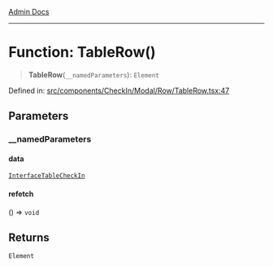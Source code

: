 [Admin Docs](/)

***

# Function: TableRow()

> **TableRow**(`__namedParameters`): `Element`

Defined in: [src/components/CheckIn/Modal/Row/TableRow.tsx:47](https://github.com/PalisadoesFoundation/talawa-admin/blob/main/src/components/CheckIn/Modal/Row/TableRow.tsx#L47)

## Parameters

### \_\_namedParameters

#### data

[`InterfaceTableCheckIn`](../../../../../../types/CheckIn/interface/interfaces/InterfaceTableCheckIn.md)

#### refetch

() => `void`

## Returns

`Element`
